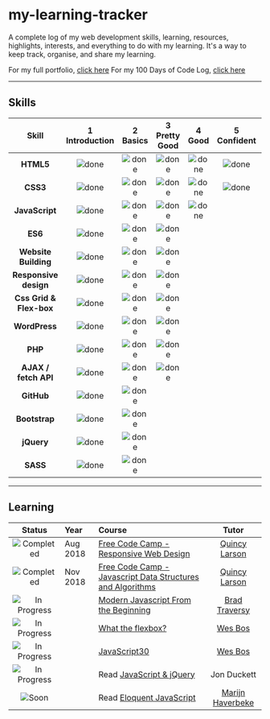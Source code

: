 # my-learning-tracker

A complete log of my web development skills, learning, resources, highlights, interests, and everything to do with my learning. It's a way to keep track, organise, and share my learning.

For my full portfolio, [click here](https://paul-duvall.github.io/portfolio/ "https://paul-duvall.github.io/portfolio/")
For my 100 Days of Code Log, [click here](https://github.com/paul-duvall/100-days-of-code/blob/master/log-r2.md "https://github.com/paul-duvall/100-days-of-code/blob/master/log-r2.md")

----

## Skills

[done]: https://user-images.githubusercontent.com/29199184/32275438-8385f5c0-bf0b-11e7-9406-42265f71e2bd.png "Done"

|               Skill              | 1<br>Introduction | 2<br>Basics   | 3<br>Pretty Good     | 4<br> Good | 5<br>Confident | 6<br>Awesome    |
|:--------------------------------:|:-----------------:|:-------------:|:-------------:|:----------------:|:--------------:|:---------------:|
|**HTML5**                         | ![done][done]     | ![done][done] | ![done][done] | ![done][done]    | ![done][done]  |                 |
|**CSS3**                          | ![done][done]     | ![done][done] | ![done][done] | ![done][done]    | ![done][done]  |                 |
|**JavaScript**                    | ![done][done]     | ![done][done] | ![done][done] | ![done][done]    |                |                 |
|**ES6**                           | ![done][done]     | ![done][done] | ![done][done] |                  |                |                 |
|**Website Building**              | ![done][done]     | ![done][done] | ![done][done] |                  |                |                 |
|**Responsive design**             | ![done][done]     | ![done][done] | ![done][done] |                  |                |                 |
|**Css Grid & Flex-box**           | ![done][done]     | ![done][done] | ![done][done] |                  |                |                 |
|**WordPress**                     | ![done][done]     | ![done][done] | ![done][done] |                  |                |                 |
|**PHP**                           | ![done][done]     | ![done][done] | ![done][done] |                  |                |                 |
|**AJAX / fetch API**              | ![done][done]     | ![done][done] | ![done][done] |                  |                |                 |
|**GitHub**                        | ![done][done]     | ![done][done] |               |                  |                |                 |
|**Bootstrap**                     | ![done][done]     | ![done][done] |               |                  |                |                 |
|**jQuery**                        | ![done][done]     | ![done][done] |               |                  |                |                 |
|**SASS**                          | ![done][done]     | ![done][done] |               |                  |                |                 |

----

## Learning

[//]: # (Status images)

[Completed]: https://user-images.githubusercontent.com/29199184/32275438-8385f5c0-bf0b-11e7-9406-42265f71e2bd.png "Completed"
[In Progress]: https://user-images.githubusercontent.com/29199184/34462881-7305ddac-ee4d-11e7-9b57-589424820da4.png "In Progress"
[Soon]: https://user-images.githubusercontent.com/29199184/34462916-d5c37bd4-ee4d-11e7-9f4a-d57f2243281b.png "Soon"

|            Status           |   Year   | Course                                                          |                Tutor                        |
|:---------------------------:|:---------|:----------------------------------------------------------------|:-------------------------------------------:|
| ![Completed][Completed]     | Aug 2018 | [Free Code Camp - Responsive Web Design]                        | [Quincy Larson]              |
| ![Completed][Completed]     | Nov 2018 | [Free Code Camp - Javascript Data Structures and Algorithms]    | [Quincy Larson]                                   |
| ![In Progress][In Progress] |          | [Modern Javascript From the Beginning]                          | [Brad Traversy]                                   |
| ![In Progress][In Progress] |          | [What the flexbox?]                                             | [Wes Bos]                                   |
| ![In Progress][In Progress] |          | [JavaScript30]                                                  | [Wes Bos]                                   |
| ![In Progress][In Progress] |          | Read [JavaScript & jQuery]                                      | Jon Duckett                                 |
| ![Soon][Soon]               |          | Read [Eloquent JavaScript]                                      | [Marijn Haverbeke]                          |

[//]: # (Reference links to courses)

[Modern Javascript From the Beginning]: https://www.udemy.com/modern-javascript-from-the-beginning/
[What the flexbox?]: https://flexbox.io/
[JavaScript30]: https://javascript30.com/
[JavaScript & jQuery]: http://javascriptbook.com/
[Free Code Camp - Javascript Data Structures and Algorithms]: https://learn.freecodecamp.org/
[Free Code Camp - Responsive Web Design]: https://learn.freecodecamp.org/

[Front-End Web Developer Nanodegree]: https://eu.udacity.com/course/front-end-web-developer-nanodegree--nd001
[JavaScript and React for Developers]: https://www.udemy.com/js-and-react-for-devs/
[You Don't know JavaScript]: https://github.com/getify/You-Dont-Know-JS
[Workflow Tools for Web Developers]: https://www.lynda.com/Web-Design-tutorials/Workflow-Tools-Web-Development/533305-2.html
[Learning Git and GitHub]: https://www.lynda.com/Git-tutorials/Up-Running-Git-GitHub/409275-2.html
[CSS Essential Training 3]: https://www.lynda.com/CSS-tutorials/CSS-Essential-Training-3/609030-2.html
[CSS Essential Training 2]: https://www.lynda.com/CSS-tutorials/CSS-Essential-Training-2/569189-2.html
[Getting Your Website Online]: https://www.lynda.com/Web-Development-tutorials/Getting-Your-Website-Online/609031-2.html
[Learn Enough Command Line to Be Dangerous]: https://www.learnenough.com/command-line-tutorial
[Basic Front End Development Projects]: https://www.freecodecamp.org/syknapse
[The Web Developer Bootcamp - Frond End]: https://www.udemy.com/the-web-developer-bootcamp
[The Web Developer Bootcamp - Back End]: https://www.udemy.com/the-web-developer-bootcamp
[Front End Development]: https://www.freecodecamp.org/syknapse
[Google Developer Challenge Scholarship]: https://www.udacity.com/google-scholarships

[Eloquent JavaScript]: http://eloquentjavascript.net/
[Learn CSS Grid]: https://scrimba.com/g/gR8PTE
[The Beginner's Guide to Reactjs]: https://egghead.io/courses/the-beginner-s-guide-to-reactjs

[//]: # (Reference links to tutors)

[Brad Traversy]: https://twitter.com/traversymedia
[Wes Bos]: https://twitter.com/wesbos
[Quincy Larson]: https://twitter.com/ossia

[Cassidy Williams]: https://twitter.com/cassidoo
[Christina Truong]: https://twitter.com/christinatruong
[Lynda.com]: https://www.lynda.com
[Ray Villalobos]: https://twitter.com/planetoftheweb
[Michael Hartl]: https://twitter.com/mhartl
[Udemy]: https://www.udemy.com
[Udacity]: https://www.udacity.com
[Marijn Haverbeke]: https://twitter.com/MarijnJH
[Per Harald Borgen]: https://twitter.com/perborgen
[Scrimba]: https://scrimba.com/
[Kent C Dodds]: https://egghead.io/instructors/kentcdodds
[egghead.io]: https://egghead.io/
